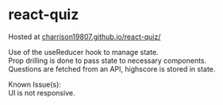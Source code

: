 # react-quiz     

Hosted at [charrison19807.github.io/react-quiz/ ](https://charrison19807.github.io/react-quiz/)

Use of the useReducer hook to manage state.                   
Prop drilling is done to pass state to necessary components.            
Questions are fetched from an API, highscore is stored in state.          

Known Issue(s):   
UI is not responsive.     
